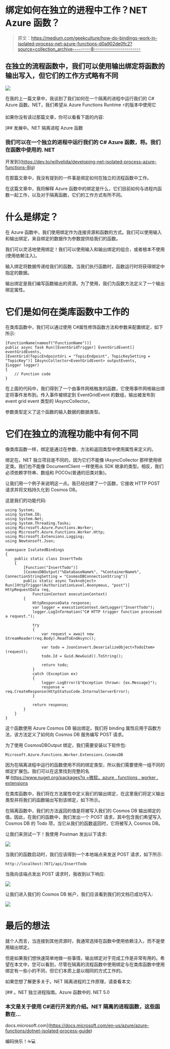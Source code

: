 # 绑定如何在独立的进程中工作？NET Azure 函数？

> 原文：<https://medium.com/geekculture/how-do-bindings-work-in-isolated-process-net-azure-functions-d0a902de0fc2?source=collection_archive---------8----------------------->

## 在独立的流程函数中，我们可以使用输出绑定将函数的输出写入，但它们的工作方式略有不同

![](img/c31a2da8e5d1fc380c997dd01eb459a7.png)

在我的上一篇文章中，我谈到了我们如何在一个隔离的进程中运行我们的 C# Azure 函数。NET，我们希望从 Azure Functions Runtime ⚡的版本中使用它

如果你没有读过那篇文章，你可以看看下面的内容:

[](https://dev.to/willvelida/developing-net-isolated-process-azure-functions-8lg) [## 发展中。NET 隔离进程 Azure 函数

### 我们可以在一个独立的进程中运行我们的 C# Azure 函数，将。我们在函数中使用的. NET

开发到](https://dev.to/willvelida/developing-net-isolated-process-azure-functions-8lg) 

在那篇文章中，我没有提到的一件事是绑定如何在独立的流程函数中工作。

在这篇文章中，我将解释 Azure 函数中的绑定是什么，它们目前如何与进程内函数一起工作，以及对于隔离函数，它们的工作方式有所不同。

# 什么是绑定？

在 Azure 函数中，我们使用绑定作为连接资源和函数的方式。我们可以使用输入和输出绑定，来自绑定的数据作为参数提供给我们的函数。

我们可以灵活地使用绑定！我们可以使用输入和输出绑定的组合，或者根本不使用(使用依赖注入)。

输入绑定将数据传递给我们的函数。当我们执行函数时，函数运行时将获得绑定中指定的数据。

输出绑定是我们编写函数输出的资源。为了使用，我们为函数方法定义了一个输出绑定属性。

# 它们是如何在类库函数中工作的

在类库函数中，我们可以通过使用 C#属性修饰函数方法和参数来配置绑定，如下所示:

```
[FunctionName(nameof("FunctionName"))]
public async Task Run([EventGridTrigger] EventGridEvent[] eventGridEvents,
[EventGrid(TopicEndpointUri = "TopicEndpoint", TopicKeySetting = "TopicKey")] IAsyncCollector<EventGridEvent> outputEvents,
ILogger logger)
{
    // Function code
}
```

在上面的代码中，我们得到了一个由事件网格触发的函数，它使用事件网格输出绑定将事件发布到。传入事件被绑定到 EventGridEvent 的数组，输出被发布到 event grid event 类型的 IAsyncCollector。

参数类型定义了这个函数的输入数据的数据类型。

# 它们在独立的流程功能中有何不同

像类库函数一样，绑定是通过在参数、方法和返回类型中使用属性来定义的。

绑定在。NET 独立项目是不同的，因为它们不能像 IAsyncCollector 那样使用绑定类。我们也不能像 DocumentClient 一样使用从 SDK 继承的类型。相反，我们必须依赖字符串、数组和 POCOs(普通的旧类对象)。

让我们用一个例子来说明这一点。我已经创建了一个函数，它接收 HTTP POST 请求并将文档持久化到 Cosmos DB。

这是我们的功能代码:

```
using System;
using System.IO;
using System.Net;
using System.Threading.Tasks;
using Microsoft.Azure.Functions.Worker;
using Microsoft.Azure.Functions.Worker.Http;
using Microsoft.Extensions.Logging;
using Newtonsoft.Json;

namespace IsolatedBindings
{
    public static class InsertTodo
    {
        [Function("InsertTodo")]
        [CosmosDBOutput("%DatabaseName%", "%ContainerName%", ConnectionStringSetting = "CosmosDBConnectionString")]
        public static async Task<object> Run([HttpTrigger(AuthorizationLevel.Anonymous, "post")] HttpRequestData req,            
            FunctionContext executionContext)
        {
            HttpResponseData response;
            var logger = executionContext.GetLogger("InsertTodo");
            logger.LogInformation("C# HTTP trigger function processed a request.");

            try
            {
                var request = await new StreamReader(req.Body).ReadToEndAsync();

                var todo = JsonConvert.DeserializeObject<TodoItem>(request);
                todo.Id = Guid.NewGuid().ToString();

                return todo;
            }
            catch (Exception ex)
            {
                logger.LogError($"Exception thrown: {ex.Message}");
                response = req.CreateResponse(HttpStatusCode.InternalServerError);
            }

            return response;
        }
    }
}
```

这个函数使用 Azure Cosmos DB 输出绑定。我们将 binding 属性应用于函数方法，该方法定义了如何向 Cosmos DB 服务编写 POST 请求。

为了使用 CosmosDBOutput 绑定，我们需要安装以下软件包:

```
Microsoft.Azure.Functions.Worker.Extensions.CosmosDB
```

因为在隔离进程中运行的函数使用不同的绑定类型，所以我们需要使用一组不同的绑定扩展包。我们可以在这里找到完整的名单:[https://www.nuget.org/packages?q =微软。azure . functions . worker . extensions](https://www.nuget.org/packages?q=Microsoft.Azure.Functions.Worker.Extensions)

在类库函数中，我们将在方法属性中定义我们的输出绑定，在这里我们将定义输出类型并将我们的函数输出写到该绑定，如下所示。

在隔离函数中，我们的方法返回的值是将被写入我们的 Cosmos DB 输出绑定的值。因此，在我们的函数中，我们发出一个 POST 请求，其中包含我们希望写入 Cosmos DB 的 Todo 项，当它从我们的函数返回时，它将被写入 Cosmos DB。

让我们来测试一下！我使用 Postman 发出以下请求:

![](img/7216538400f528d3112a2f97c78e372d.png)

当我们的函数启动时，我们应该得到一个本地端点来发送 POST 请求，如下所示:

```
http://localhost:7071/api/InsertTodo
```

当我向该端点发出 POST 请求时，我收到以下响应:

![](img/917fbc079a9838ce001fedf8183af5dc.png)

让我们进入我们的 Cosmos DB 帐户，我们应该看到我们的文档已成功写入:

![](img/b3fe3cfd3cf5797c14b6219841fe2e84.png)

# 最后的想法

就个人而言，当连接到其他资源时，我通常选择在函数中使用依赖注入，而不是使用输出绑定。

但是如果我们想快速简单地做一些事情，输出绑定对于完成工作是非常有用的。希望在本文中，您可以看到，尽管在隔离的流程函数中使用绑定与在类库函数中使用绑定有一些小的不同，但它们本质上是以相同的方式工作的。

如果您想了解更多关于。NET 隔离进程的工作原理，请查看本文:

[](https://docs.microsoft.com/en-us/azure/azure-functions/dotnet-isolated-process-guide) [## 。NET 独立进程指南。Azure 函数中的. NET 5.0

### 本文是关于使用 C#进行开发的介绍。NET 隔离的进程函数，这些函数在…

docs.microsoft.com](https://docs.microsoft.com/en-us/azure/azure-functions/dotnet-isolated-process-guide) 

编码快乐！☕💻